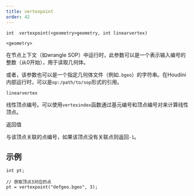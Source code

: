 ```yaml
---
title: vertexpoint
order: 42
---
```

`int  vertexpoint(<geometry>geometry, int linearvertex)`

`<geometry>`

在节点上下文（如wrangle SOP）中运行时，此参数可以是一个表示输入编号的整数（从0开始），用于读取几何体。

或者，该参数也可以是一个指定几何体文件（例如`.bgeo`）的字符串。在Houdini内部运行时，可以是`op:/path/to/sop`形式的引用。

`linearvertex`

线性顶点编号。可以使用`vertexindex`函数通过基元编号和顶点编号对来计算线性顶点。

返回值

与该顶点关联的点编号，如果该顶点没有关联点则返回`-1`。

## 示例

```vex
int pt;

// 获取顶点3对应的点
pt = vertexpoint("defgeo.bgeo", 3);

```
